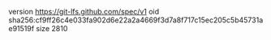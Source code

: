 version https://git-lfs.github.com/spec/v1
oid sha256:cf9ff26c4e033fa902d6e22a2a4669f3d7a8f717c15ec205c5b45731ae91519f
size 2810
